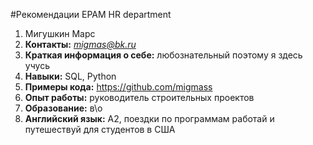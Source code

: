 #Рекомендации EPAM HR department

   1. Мигушкин Марс
   2. **Контакты:** *migmas@bk.ru*
   3. **Краткая информация о себе:** любознательный поэтому я здесь учусь 
   4. **Навыки:** SQL, Python
   5. **Примеры кода:** https://github.com/migmass
   6. **Опыт работы:** руководитель строительных проектов
   7. **Образование:** в\о 
   8. **Английский язык:** А2, поездки по программам работай и путешествуй для студентов в США
